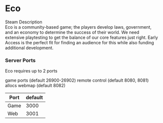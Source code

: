 # Eco
Steam Description  
Eco is a community-based game; the players develop laws, government, and an economy to determine the success of their world. We need extensive playtesting to get the balance of our core features just right. Early Access is the perfect fit for finding an audience for this while also funding additional development.

### Server Ports
Eco requires up to 2 ports

game ports (default 26900-26902)
remote control (default 8080, 8081)
allocs webmap (default 8082)

| Port    | default       |
|---------|---------------|
| Game    |     3000      |
| Web     |     3001      |
